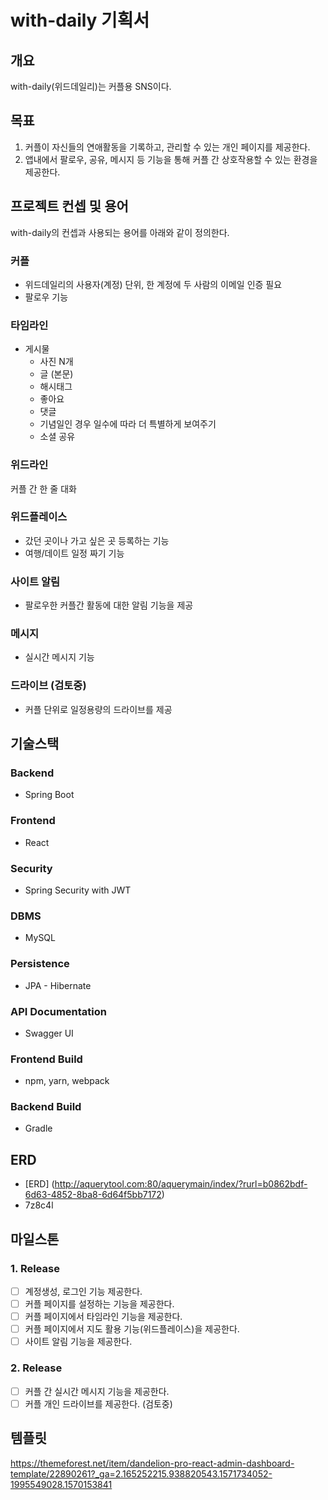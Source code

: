﻿# with-daily 기획서

## 개요
with-daily(위드데일리)는 커플용 SNS이다. 

## 목표
1. 커플이 자신들의 연애활동을 기록하고, 관리할 수 있는 개인 페이지를 제공한다.
2. 앱내에서 팔로우, 공유,  메시지 등 기능을 통해 커플 간 상호작용할 수 있는 환경을 제공한다.

## 프로젝트 컨셉 및 용어
with-daily의 컨셉과 사용되는 용어를 아래와 같이 정의한다.

### 커플
- 위드데일리의 사용자(계정) 단위, 한 계정에 두 사람의 이메일 인증 필요
- 팔로우 기능

### 타임라인
- 게시물
    - 사진 N개
    - 글 (본문)
    - 해시태그
    - 좋아요
    - 댓글
    - 기념일인 경우 일수에 따라 더 특별하게 보여주기
    - 소셜 공유

### 위드라인
커플 간 한 줄 대화

### 위드플레이스
- 갔던 곳이나 가고 싶은 곳 등록하는 기능
- 여행/데이트 일정 짜기 기능

### 사이트 알림
- 팔로우한 커플간 활동에 대한 알림 기능을 제공

### 메시지
- 실시간 메시지 기능

### 드라이브 (검토중)
- 커플 단위로 일정용량의 드라이브를 제공

## 기술스택
### Backend
- Spring Boot

### Frontend
- React

### Security
- Spring Security with JWT

### DBMS
- MySQL

### Persistence
- JPA - Hibernate

### API Documentation
- Swagger UI

### Frontend Build
- npm, yarn, webpack

### Backend Build
- Gradle

## ERD
- [ERD] (http://aquerytool.com:80/aquerymain/index/?rurl=b0862bdf-6d63-4852-8ba8-6d64f5bb7172)
- 7z8c4l

## 마일스톤
### 1. Release
- [ ] 계정생성, 로그인 기능 제공한다.
- [ ] 커플 페이지를 설정하는 기능을 제공한다. 
- [ ] 커플 페이지에서 타임라인 기능을 제공한다.
- [ ] 커플 페이지에서 지도 활용 기능(위드플레이스)을 제공한다.
- [ ] 사이트 알림 기능을 제공한다.

### 2. Release
- [ ] 커플 간 실시간 메시지 기능을 제공한다.
- [ ] 커플 개인 드라이브를 제공한다. (검토중)

## 템플릿
https://themeforest.net/item/dandelion-pro-react-admin-dashboard-template/22890261?_ga=2.165252215.938820543.1571734052-1995549028.1570153841
